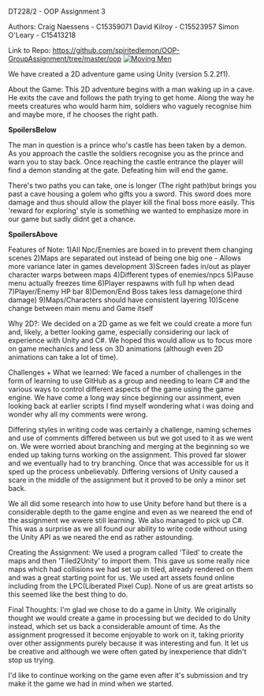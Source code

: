 DT228/2 - OOP Assignment 3

Authors:
Craig Naessens - C15359071
David Kilroy - C15523957
Simon O'Leary - C15413218

Link to Repo: https://github.com/spiritedlemon/OOP-GroupAssignment/tree/master/oop
[![Moving Men](http://img.youtube.com/vi/https://youtu.be/1AeLm9AWk4w/0.jpg)](http://www.youtube.com/watch?v=https://youtu.be/1AeLm9AWk4wE "Moving Men")

We have created a 2D adventure game using Unity (version 5.2.2f1).



About the Game:
This 2D adventure begins with a man waking up in a cave. He exits the cave and follows the path trying 
to get home. Along the way he meets creatures who would harm him, soldiers who vaguely recognise him and
maybe more, if he chooses the right path.


**SpoilersBelow**

The man in question is a prince who's castle has been taken by a demon. As you approach the castle
the soldiers recognise you as the prince and warn you to stay back. 
Once reaching the castle entrance the player will find a demon standing at the gate.
Defeating him will end the game.

There's two paths you can take, one is longer (The right path)but brings you past a cave housing a golem who
gifts you a sword. This sword does more damage and thus should allow the player kill the final boss more easily.
This 'reward for exploring' style is something we wanted to emphasize more in our game but sadly didnt get a 
chance.

**SpoilersAbove**



Features of Note:
1)All Npc/Enemies are boxed in to prevent them changing scenes
2)Maps are separated out instead of being one big one - Allows more variance later in games development
3)Screen fades in/out as player character warps between maps
4)Different types of enemies/npcs
5)Pause menu actually freezes time
6)Player respawns with full hp when dead
7)Player/Enemy HP bar
8)Demon/End Boss takes less damage(one third damage)
9)Maps/Characters should have consistent layering
10)Scene change between main menu and Game itself


Why 2D?:
We decided on a 2D game as we felt we could create a more fun and, likely, a better looking game, 
especially considering our lack of experience with Unity and C#. We hoped this would allow us
to focus more on game mechanics and less on 3D animations (although even 2D animations can 
take a lot of time).



Challenges + What we learned:
We faced a number of challenges in the form of learning to use GitHub as a group and needing 
to learn C# and the various ways to control different aspects of the game using the game engine. 
We have come a long way since beginning our assinment, even looking back at earlier scripts I
find myself wondering what i was doing and wonder why all my comments were wrong.

Differing styles in writing code was certainly a challenge, naming schemes and use of 
comments differed between us but we got used to it as we went on.
We were worried about branching and merging at the beginning so we ended up taking turns working 
on the assignment. This proved far slower and we eventually had to try branching. Once that was 
accessible for us it sped up the process unbelievably.
Differing versions of Unity caused a scare in the middle of the assignment but it
proved to be only a minor set back.


We all did some research into how to use Unity before hand but there is a considerable
depth to the game engine and even as we neareed the end of the assignment we wwere still
learning. 
We also managed to pick up C#. This was a surprise as we all found our ability to write code
without using the Unity API as we neared the end as rather astounding. 



Creating the Assignment:
We used a program called 'Tiled' to create the maps and then 'Tiled2Unity' to import them.
This gave us some really nice maps which had collisions we had set up in tiled, already rendered 
on them and was a great starting point for us. We used art assets found online including from the 
LPC(Liberated Pixel Cup). None of us are great artists so this seemed like the best thing to do.



Final Thoughts:
I'm glad we chose to do a game in Unity. We originally thought we would create a game in 
processing but we decided to do Unity instead, which set us back a considerable amount of time.
As the assignment progressed it become enjoyable to work on it, taking priority over other 
assignments purely because it was interesting and fun. It let us be creative and although
we were often gated by inexperience that didn't stop us trying.

I'd like to continue working on the game even after it's submission and try make it the game
we had in mind when we started.

